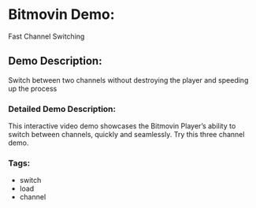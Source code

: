 # Bitmovin Demo:
Fast Channel Switching

## Demo Description:
Switch between two channels without destroying the player and speeding up the process

### Detailed Demo Description:
This interactive video demo showcases the Bitmovin Player’s ability to switch between channels, quickly and seamlessly. Try this three channel demo.

### Tags:

  - switch
  - load
  - channel